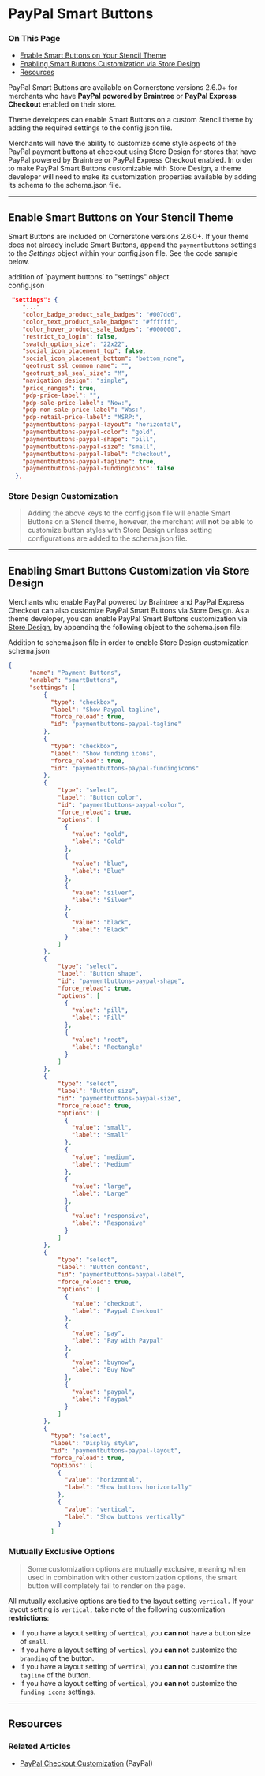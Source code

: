 # PayPal Smart Buttons

<div class="otp" id="no-index">

### On This Page
- [Enable Smart Buttons on Your Stencil Theme](#enable-smart-buttons-on-your-stencil-theme)
- [Enabling Smart Buttons Customization via Store Design](#enabling-smart-buttons-customization-via-store-design)
- [Resources](#resources)

</div> 

PayPal Smart Buttons are available on Cornerstone versions 2.6.0+ for merchants who have **PayPal powered by Braintree** or **PayPal Express Checkout** enabled on their store.

Theme developers can enable Smart Buttons on a custom Stencil theme by adding the required settings to the <span class="fn">config.json</span> file.

Merchants will have the ability to customize some style aspects of the PayPal payment buttons at checkout using Store Design for stores that have PayPal powered by Braintree or PayPal Express Checkout enabled. In order to make PayPal Smart Buttons customizable with Store Design, a theme developer will need to make its customization properties available by adding its schema to the <span class="fn">schema.json</span> file.

---

<a href='#paypal-smart_include-smart-buttons' aria-hidden='true' class='block-anchor'  id='paypal-smart_include-smart-buttons'><i aria-hidden='true' class='linkify icon'></i></a>

## Enable Smart Buttons on Your Stencil Theme

Smart Buttons are included on Cornerstone versions 2.6.0+. If your theme does not already include Smart Buttons, append the `paymentbuttons` settings to the _Settings_ object within your <span class="fn">config.json</span> file. See the code sample below.

<div class="HubBlock-header">
    <div class="HubBlock-header-title flex items-center">
        <div class="HubBlock-header-name">addition of `payment buttons` to "settings" object</div>
    </div><div class="HubBlock-header-subtitle">config.json</div>
</div>

<!--
title: "addition of `payment buttons` to "settings" object"
subtitle: "config.json"
lineNumbers: true
-->

```json
 "settings": {
    "..."
    "color_badge_product_sale_badges": "#007dc6",
    "color_text_product_sale_badges": "#ffffff",
    "color_hover_product_sale_badges": "#000000",
    "restrict_to_login": false,
    "swatch_option_size": "22x22",
    "social_icon_placement_top": false,
    "social_icon_placement_bottom": "bottom_none",
    "geotrust_ssl_common_name": "",
    "geotrust_ssl_seal_size": "M",
    "navigation_design": "simple",
    "price_ranges": true,
    "pdp-price-label": "",
    "pdp-sale-price-label": "Now:",
    "pdp-non-sale-price-label": "Was:",
    "pdp-retail-price-label": "MSRP:",
    "paymentbuttons-paypal-layout": "horizontal",
    "paymentbuttons-paypal-color": "gold",
    "paymentbuttons-paypal-shape": "pill",
    "paymentbuttons-paypal-size": "small",
    "paymentbuttons-paypal-label": "checkout",
    "paymentbuttons-paypal-tagline": true,
    "paymentbuttons-paypal-fundingicons": false
  },
```

<div class="HubBlock--callout">
<div class="CalloutBlock--warning">
<div class="HubBlock-content">

<!-- theme: warning -->

### Store Design Customization
> Adding the above keys to the <span class="fn">config.json</span> file will enable Smart Buttons on a Stencil theme, however, the merchant will **not** be able to customize button styles with Store Design unless setting configurations are added to the <span class="fn">schema.json</span> file.

</div>
</div>
</div>

---

<a id="store-design"></a>

## Enabling Smart Buttons Customization via Store Design

Merchants who enable PayPal powered by Braintree and PayPal Express Checkout can also customize PayPal Smart Buttons via Store Design. As a theme developer, you can enable PayPal Smart Buttons customization via [Store Design](/stencil-docs/stencil-theme-editor/schema-json-metadata), by appending the following object to the <span class="fn">schema.json</span> file:


<div class="HubBlock-header">
    <div class="HubBlock-header-title flex items-center">
        <div class="HubBlock-header-name">Addition to schema.json file in order to enable Store Design customization</div>
    </div><div class="HubBlock-header-subtitle">schema.json</div>
</div>

<!--
title: "Addition to schema.json file in order to enable Store Design customization"
subtitle: "schema.json"
lineNumbers: true
-->

```json
{
      "name": "Payment Buttons",
      "enable": "smartButtons",
      "settings": [
          {
            "type": "checkbox",
            "label": "Show Paypal tagline",
            "force_reload": true,
            "id": "paymentbuttons-paypal-tagline"
          },
          {
            "type": "checkbox",
            "label": "Show funding icons",
            "force_reload": true,
            "id": "paymentbuttons-paypal-fundingicons"
          },
          {
              "type": "select",
              "label": "Button color",
              "id": "paymentbuttons-paypal-color",
              "force_reload": true,
              "options": [
                {
                  "value": "gold",
                  "label": "Gold"
                },
                {
                  "value": "blue",
                  "label": "Blue"
                },
                {
                  "value": "silver",
                  "label": "Silver"
                },
                {
                  "value": "black",
                  "label": "Black"
                }
              ]
          },
          {
              "type": "select",
              "label": "Button shape",
              "id": "paymentbuttons-paypal-shape",
              "force_reload": true,
              "options": [
                {
                  "value": "pill",
                  "label": "Pill"
                },
                {
                  "value": "rect",
                  "label": "Rectangle"
                }
              ]
          },
          {
              "type": "select",
              "label": "Button size",
              "id": "paymentbuttons-paypal-size",
              "force_reload": true,
              "options": [
                {
                  "value": "small",
                  "label": "Small"
                },
                {
                  "value": "medium",
                  "label": "Medium"
                },
                {
                  "value": "large",
                  "label": "Large"
                },
                {
                  "value": "responsive",
                  "label": "Responsive"
                }
              ]
          },
          {
              "type": "select",
              "label": "Button content",
              "id": "paymentbuttons-paypal-label",
              "force_reload": true,
              "options": [
                {
                  "value": "checkout",
                  "label": "Paypal Checkout"
                },
                {
                  "value": "pay",
                  "label": "Pay with Paypal"
                },
                {
                  "value": "buynow",
                  "label": "Buy Now"
                },
                {
                  "value": "paypal",
                  "label": "Paypal"
                }
              ]
          },
          {
            "type": "select",
            "label": "Display style",
            "id": "paymentbuttons-paypal-layout",
            "force_reload": true,
            "options": [
              {
                "value": "horizontal",
                "label": "Show buttons horizontally"
              },
              {
                "value": "vertical",
                "label": "Show buttons vertically"
              }
            ]
```

<div class="HubBlock--callout">
<div class="CalloutBlock--error">
<div class="HubBlock-content">

<!-- theme: error -->

### Mutually Exclusive Options
> Some customization options are mutually exclusive, meaning when used in combination with other customization options, the smart button will completely fail to render on the page.

All mutually exclusive options are tied to the layout setting `vertical.` If your layout setting is `vertical,` take note of the following customization **restrictions**:

* If you have a layout setting of `vertical`, you **can not** have a button size of `small`.
* If you have a layout setting of `vertical`, you **can not** customize the `branding` of the button.
* If you have a layout setting of `vertical`, you **can not** customize the `tagline` of the button.
* If you have a layout setting of `vertical`, you **can not** customize the `funding icons` settings.

</div>
</div>
</div>

---

<a href='#paypal-smart_additional-resources' aria-hidden='true' class='block-anchor'  id='paypal-smart_additional-resources'><i aria-hidden='true' class='linkify icon'></i></a>

## Resources

### Related Articles

* [PayPal Checkout Customization](https://developer.paypal.com/demo/checkout/#/pattern/checkout) (PayPal)
